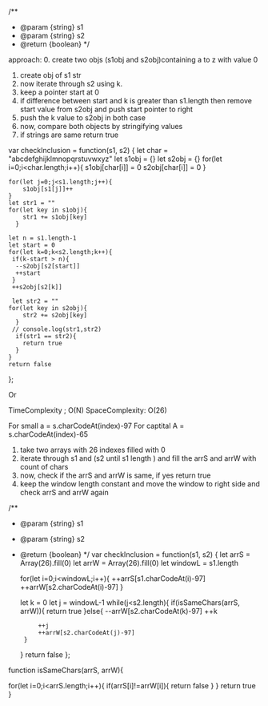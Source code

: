 /**
 * @param {string} s1
 * @param {string} s2
 * @return {boolean}
 */

 approach:
 0. create two objs (s1obj and s2obj)containing a to z with value 0 
 1. create obj of s1 str
 2. now iterate through s2 using k.
 3. keep a pointer start at 0
 4. if difference between start and k is greater than s1.length then remove start value from s2obj and push start pointer to right
 5. push the k value to s2obj in both case 
 6. now, compare both objects by stringifying values 
 7. if strings are same return true
 
var checkInclusion = function(s1, s2) {
    let char = "abcdefghijklmnopqrstuvwxyz"
    let s1obj = {}
    let s2obj = {}
    for(let i=0;i<char.length;i++){
        s1obj[char[i]] = 0
        s2obj[char[i]] = 0
    }
      
    for(let j=0;j<s1.length;j++){
        s1obj[s1[j]]++
    }
    let str1 = ""
    for(let key in s1obj){
        str1 += s1obj[key]
      }

    let n = s1.length-1
    let start = 0
    for(let k=0;k<s2.length;k++){
     if(k-start > n){
      --s2obj[s2[start]]
      ++start
     }
     ++s2obj[s2[k]]

     let str2 = ""
    for(let key in s2obj){
        str2 += s2obj[key]
      }
     // console.log(str1,str2)
      if(str1 == str2){
        return true
      }
    }
    return false


};

Or 

TimeComplexity ; O(N)
SpaceComplexity: O(26)

For small a = s.charCodeAt(index)-97
For captital A = s.charCodeAt(index)-65
1. take two arrays with 26 indexes filled with 0
2. iterate through s1 and (s2 until s1 length ) and fill the arrS and arrW with count of chars
3. now, check if the arrS and arrW is same, if yes return true
4. keep the window length constant and move the window to right side and check arrS and arrW again

/**
 * @param {string} s1
 * @param {string} s2
 * @return {boolean}
 */
var checkInclusion = function(s1, s2) {
    let arrS = Array(26).fill(0)
    let arrW = Array(26).fill(0)
    let windowL = s1.length

    for(let i=0;i<windowL;i++){
        ++arrS[s1.charCodeAt(i)-97]
        ++arrW[s2.charCodeAt(i)-97]
    }

    let k = 0
    let j = windowL-1
    while(j<s2.length){
        if(isSameChars(arrS, arrW)){
            return true
        }else{
            --arrW[s2.charCodeAt(k)-97]
            ++k
            
            ++j
            ++arrW[s2.charCodeAt(j)-97]
        }
    }
    return false
};

function isSameChars(arrS, arrW){
   
for(let i=0;i<arrS.length;i++){
    if(arrS[i]!=arrW[i]){
        return false
    }
}
return true
}